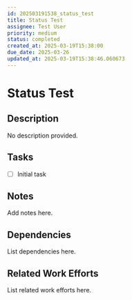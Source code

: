 ```yaml
---
id: 202503191538_status_test
title: Status Test
assignee: Test User
priority: medium
status: completed
created_at: 2025-03-19T15:38:00
due_date: 2025-03-26
updated_at: 2025-03-19T15:38:46.060673
---
```


# Status Test

## Description
No description provided.

## Tasks
- [ ] Initial task

## Notes
Add notes here.

## Dependencies
List dependencies here.

## Related Work Efforts
List related work efforts here.